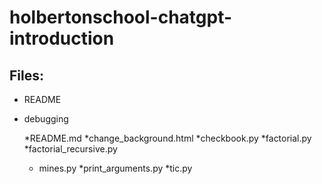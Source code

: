 # holbertonschool-chatgpt-introduction

## Files:

* README

* debugging

    *README.md
    *change_background.html
    *checkbook.py
    *factorial.py
    *factorial_recursive.py
    * mines.py
    *print_arguments.py
    *tic.py
